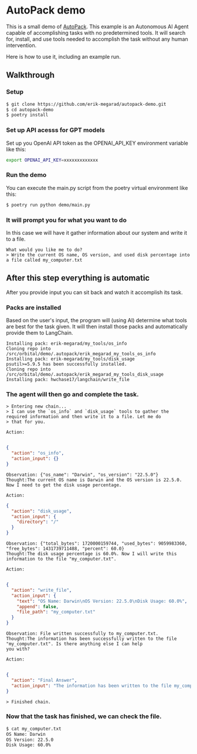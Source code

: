 # AutoPack demo

This is a small demo of [AutoPack](https://autopack.ai). This example is an Autonomous AI Agent capable of accomplishing
tasks with no predetermined tools. It will search for, install, and use tools needed to accomplish the task without
any human intervention.

Here is how to use it, including an example run.

## Walkthrough

### Setup

```bash
$ git clone https://github.com/erik-megarad/autopack-demo.git
$ cd autopack-demo
$ poetry install
```

### Set up API acesss for GPT models
Set up you OpenAI API token as the OPENAI_API_KEY environment variable like this:
```bash
export OPENAI_API_KEY=xxxxxxxxxxxxx
```

### Run the demo
You can execute the main.py script from the poetry virtual environment like this:
```bash
$ poetry run python demo/main.py
```

### It will prompt you for what you want to do

In this case we will have it gather information about our system and write it to a file.

```
What would you like me to do?
> Write the current OS name, OS version, and used disk percentage into a file called my_computer.txt
```

## After this step everything is automatic

After you provide input you can sit back and watch it accomplish its task.

### Packs are installed

Based on the user's input, the program will (using AI) determine what tools are best for the task given. It will
then install those packs and automatically provide them to LangChain.

```
Installing pack: erik-megarad/my_tools/os_info
Cloning repo into /src/orbital/demo/.autopack/erik_megarad_my_tools_os_info
Installing pack: erik-megarad/my_tools/disk_usage
psutil>=5.9.5 has been successfully installed.
Cloning repo into /src/orbital/demo/.autopack/erik_megarad_my_tools_disk_usage
Installing pack: hwchase17/langchain/write_file
```

### The agent will then go and complete the task.

```
> Entering new chain...
> I can use the `os_info` and `disk_usage` tools to gather the required information and then write it to a file. Let me do
> that for you.

Action:
```

```json

{
  "action": "os_info",
  "action_input": {}
}
```

```
Observation: {"os_name": "Darwin", "os_version": "22.5.0"}
Thought:The current OS name is Darwin and the OS version is 22.5.0. Now I need to get the disk usage percentage.

Action:
```

```json
{
  "action": "disk_usage",
  "action_input": {
    "directory": "/"
  }
}
```

```
Observation: {"total_bytes": 1720000159744, "used_bytes": 9059983360, "free_bytes": 1431739711488, "percent": 60.0}
Thought:The disk usage percentage is 60.0%. Now I will write this information to the file "my_computer.txt".

Action:
```

```json

{
  "action": "write_file",
  "action_input": {
    "text": "OS Name: Darwin\nOS Version: 22.5.0\nDisk Usage: 60.0%",
    "append": false,
    "file_path": "my_computer.txt"
  }
}
```

```
Observation: File written successfully to my_computer.txt.
Thought:The information has been successfully written to the file "my_computer.txt". Is there anything else I can help
you with?

Action:
```

```json

{
  "action": "Final Answer",
  "action_input": "The information has been written to the file my_computer.txt."
}
```

```
> Finished chain.
```

### Now that the task has finished, we can check the file.

```bash
$ cat my_computer.txt
OS Name: Darwin
OS Version: 22.5.0
Disk Usage: 60.0%
```
